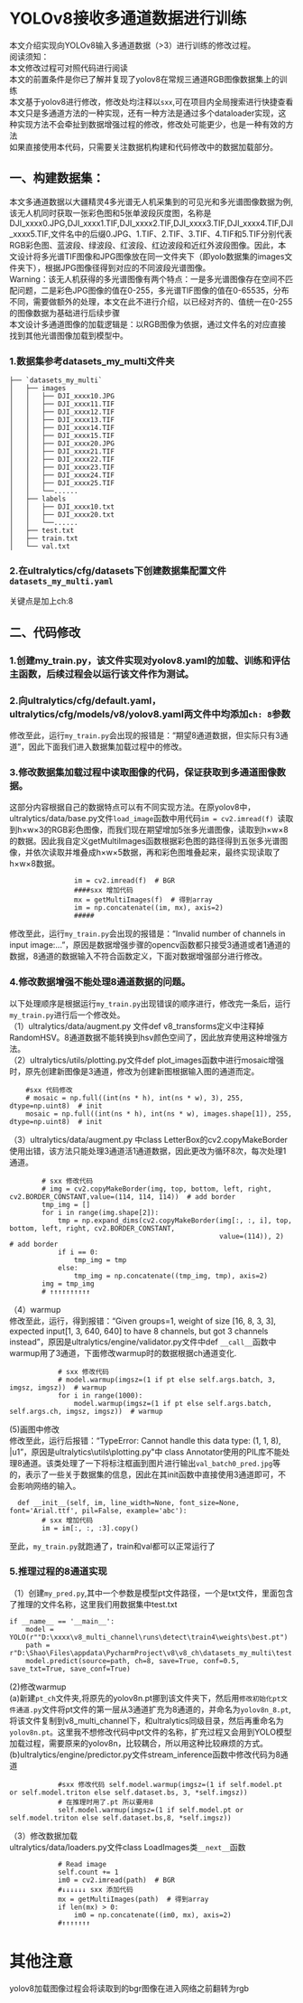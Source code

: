 # YOLOv8接收多通道数据进行训练
本文介绍实现向YOLOv8输入多通道数据（>3）进行训练的修改过程。<br>
阅读须知：<br>
本文修改过程可对照代码进行阅读<br>
本文的前置条件是你已了解并复现了yolov8在常规三通道RGB图像数据集上的训练<br>
本文基于yolov8进行修改，修改处均注释以`sxx`,可在项目内全局搜索进行快捷查看<br>
本文只是多通道方法的一种实现，还有一种方法是通过多个dataloader实现，这种实现方法不会牵扯到数据增强过程的修改，修改处可能更少，也是一种有效的方法<br>
如果直接使用本代码，只需要关注数据机构建和代码修改中的数据加载部分。

## 一、构建数据集：
本文多通道数据以大疆精灵4多光谱无人机采集到的可见光和多光谱图像数据为例,该无人机同时获取一张彩色图和5张单波段灰度图，名称是DJI_xxxx0.JPG,DJI_xxxx1.TIF,DJI_xxxx2.TIF,DJI_xxxx3.TIF,DJI_xxxx4.TIF,DJI_xxxx5.TIF,文件名中的后缀0.JPG、1.TIF、2.TIF、3.TIF、4.TIF和5.TIF分别代表RGB彩色图、蓝波段、绿波段、红波段、红边波段和近红外波段图像。因此，本文设计将多光谱TIF图像和JPG图像放在同一文件夹下（即yolo数据集的images文件夹下），根据JPG图像径得到对应的不同波段光谱图像。<br>
Warning：该无人机获得的多光谱图像有两个特点：一是多光谱图像存在空间不匹配问题，二是彩色JPG图像的值在0-255，多光谱TIF图像的值在0-65535，分布不同，需要做额外的处理，本文在此不进行介绍，以已经对齐的、值统一在0-255的图像数据为基础进行后续步骤<br>
本文设计多通道图像的加载逻辑是：以RGB图像为依据，通过文件名的对应直接找到其他光谱图像加载到模型中。<br>
### 1.数据集参考datasets_my_multi文件夹
```
├── `datasets_my_multi` 
│   ├── images
│   │   ├── DJI_xxxx10.JPG
│   │   ├── DJI_xxxx11.TIF
│   │   ├── DJI_xxxx12.TIF
│   │   ├── DJI_xxxx13.TIF
│   │   ├── DJI_xxxx14.TIF
│   │   ├── DJI_xxxx15.TIF
│   │   ├── DJI_xxxx20.JPG
│   │   ├── DJI_xxxx21.TIF
│   │   ├── DJI_xxxx22.TIF
│   │   ├── DJI_xxxx23.TIF
│   │   ├── DJI_xxxx24.TIF
│   │   ├── DJI_xxxx25.TIF
│   │   └──......
│   ├── labels
│   │   ├── DJI_xxxx10.txt
│   │   ├── DJI_xxxx20.txt
│   │   └──......
│   ├── test.txt
│   ├── train.txt
│   └── val.txt
```
### 2.在ultralytics/cfg/datasets下创建数据集配置文件`datasets_my_multi.yaml`
关键点是加上ch:8
## 二、代码修改
### 1.创建my_train.py，该文件实现对yolov8.yaml的加载、训练和评估主函数，后续过程会以运行该文件作为测试。
### 2.向ultralytics/cfg/default.yaml，ultralytics/cfg/models/v8/yolov8.yaml两文件中均添加`ch: 8`参数
修改至此，运行`my_train.py`会出现的报错是：“期望8通道数据，但实际只有3通道”，因此下面我们进入数据集加载过程中的修改。
### 3.修改数据集加载过程中读取图像的代码，保证获取到多通道图像数据。
这部分内容根据自己的数据特点可以有不同实现方法。在原yolov8中，ultralytics/data/base.py文件`load_image`函数中用代码`im = cv2.imread(f) `读取到h×w×3的RGB彩色图像，而我们现在期望增加5张多光谱图像，读取到h×w×8的数据。因此我自定义getMultiImages函数根据彩色图的路径得到五张多光谱图像，并依次读取并堆叠成h×w×5数据，再和彩色图堆叠起来，最终实现读取了h×w×8数据。<br>
```
				im = cv2.imread(f)  # BGR
                ####sxx 增加代码
                mx = getMultiImages(f)  # 得到array
                im = np.concatenate((im, mx), axis=2)
                #####
```

修改至此，运行`my_train.py`会出现的报错是：“Invalid number of channels in input image:...”，原因是数据增强步骤的opencv函数都只接受3通道或者1通道的数据，8通道的数据输入不符合函数定义，下面对数据增强部分进行修改。
### 4.修改数据增强不能处理8通道数据的问题。
以下处理顺序是根据运行`my_train.py`出现错误的顺序进行，修改完一条后，运行`my_train.py`进行后一个修改处。<br>
（1）ultralytics/data/augment.py 文件def v8_transforms定义中注释掉RandomHSV。8通道数据不能转换到hsv颜色空间了，因此放弃使用这种增强方法。<br>
（2）ultralytics/utils/plotting.py文件def plot_images函数中进行mosaic增强时，原先创建新图像是3通道，修改为创建新图根据输入图的通道而定。<br>
```
    #sxx 代码修改
    # mosaic = np.full((int(ns * h), int(ns * w), 3), 255, dtype=np.uint8)  # init
    mosaic = np.full((int(ns * h), int(ns * w), images.shape[1]), 255, dtype=np.uint8)  # init
```
（3）ultralytics/data/augment.py 中class LetterBox的cv2.copyMakeBorder使用出错，该方法只能处理3通道活1通道数据，因此更改为循环8次，每次处理1通道。<br>
```
        # sxx 修改代码
        # img = cv2.copyMakeBorder(img, top, bottom, left, right, cv2.BORDER_CONSTANT,value=(114, 114, 114))  # add border
        tmp_img = []
        for i in range(img.shape[2]):
            tmp = np.expand_dims(cv2.copyMakeBorder(img[:, :, i], top, bottom, left, right, cv2.BORDER_CONSTANT,
                                                    value=(114)), 2)  # add border
            if i == 0:
                tmp_img = tmp
            else:
                tmp_img = np.concatenate((tmp_img, tmp), axis=2)
        img = tmp_img
        # ↑↑↑↑↑↑↑↑↑↑
```
（4）warmup<br>
修改至此，运行，得到报错：“Given groups=1, weight of size [16, 8, 3, 3], expected input[1, 3, 640, 640] to have 8 channels, but got 3 channels instead”，原因是ultralytics/engine/validator.py文件中def `__call__`函数中warmup用了3通道，下面修改warmup时的数据根据ch通道变化.
```
            # sxx 修改代码
            # model.warmup(imgsz=(1 if pt else self.args.batch, 3, imgsz, imgsz))  # warmup
            for i in range(1000):
                model.warmup(imgsz=(1 if pt else self.args.batch, self.args.ch, imgsz, imgsz))  # warmup
```
(5)画图中修改<br>
修改至此，运行后报错：“TypeError: Cannot handle this data type: (1, 1, 8), |u1”，原因是ultralytics\utils\plotting.py"中 class Annotator使用的PIL库不能处理8通道。该类处理了一下将标注框画到图片进行输出`val_batch0_pred.jpg`等的，表示了一些关于数据集的信息，因此在其init函数中直接使用3通道即可，不会影响网络的输入。
```
  def __init__(self, im, line_width=None, font_size=None, font='Arial.ttf', pil=False, example='abc'):
        # sxx 增加代码
        im = im[:, :, :3].copy()
```
至此，`my_train.py`就跑通了，train和val都可以正常运行了
### 5.推理过程的8通道实现<br>
（1）创建`my_pred.py`,其中一个参数是模型pt文件路径，一个是txt文件，里面包含了推理的文件名称，这里我们用数据集中test.txt
```
if __name__ == '__main__':
    model = YOLO(r""D:\xxxx\v8_multi_channel\runs\detect\train4\weights\best.pt")
    path = r"D:\Shao\Files\appdata\PycharmProject\v8\v8_ch\datasets_my_multi\test.txt"
    model.predict(source=path, ch=8, save=True, conf=0.5, save_txt=True, save_conf=True)
```
(2)修改warmup<br>
(a)新建`pt_ch`文件夹,将原先的yolov8n.pt挪到该文件夹下，然后用`修改初始化pt文件通道.py`文件将pt文件的第一层从3通道扩充为8通道的，并命名为`yolov8n_8.pt`,将该文件复制到v8_multi_channel下，和ultralytics同级目录，然后再重命名为`yolov8n.pt`。这里我不想修改代码中pt文件的名称，扩充过程又会用到YOLO模型加载过程，需要原来的yolov8n，比较耦合，所以用这种比较麻烦的方式。<br>
(b)ultralytics/engine/predictor.py文件stream_inference函数中修改代码为8通道<br>
```
            #sxx 修改代码 self.model.warmup(imgsz=(1 if self.model.pt or self.model.triton else self.dataset.bs, 3, *self.imgsz))
            # 在推理时用了.pt 所以要用8
            self.model.warmup(imgsz=(1 if self.model.pt or self.model.triton else self.dataset.bs,8, *self.imgsz))
```

（3）修改数据加载<br>
ultralytics/data/loaders.py文件class LoadImages类`__next__`函数
```
 			# Read image
            self.count += 1
            im0 = cv2.imread(path)  # BGR
            #↓↓↓↓↓↓ sxx 添加代码
            mx = getMultiImages(path)  # 得到array
            if len(mx) > 0:
                im0 = np.concatenate((im0, mx), axis=2)
            #↑↑↑↑↑↑↑
```

# 其他注意
yolov8加载图像过程会将读取到的bgr图像在进入网络之前翻转为rgb






